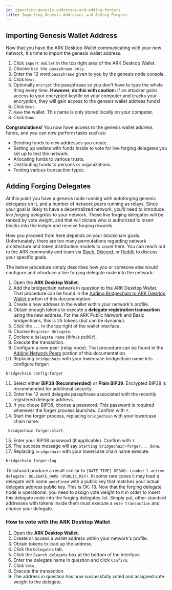 ```yaml
---
id: importing-genesis-addresses-and-adding-forgers
title: Importing Genesis Addresses and Adding Forgers
---
```


## Importing Genesis Wallet Address

Now that you have the ARK Desktop Wallet communicating with your new network, it's time to import the genesis wallet address.

1. Click `Import Wallet` in the top right area of the ARK Desktop Wallet.
2. Choose `Use the passphrase only`.
3. Enter the 12 word `passphrase` given to you by the genesis node console.
4. Click `Next`.
5. Optionally `encrypt` the passphrase so you don't have to type the whole thing every time. **However, do this with caution:** if an attacker gains access to your encrypted keyfile on your computer and cracks your encryption, they will gain access to the genesis wallet address funds!
6. Click `Next`.
7. `Name` the wallet. This name is only stored locally on your computer.
8. Click `Done`.

**Congratulations!** You now have access to the genesis wallet address funds, and you can now perform tasks such as:

* Sending funds to new addresses you create.
* Setting up wallets with funds inside to vote for live forging delegates you set up to test the network.
* Allocating funds to various trusts.
* Distributing funds to persons or organizations.
* Testing various transaction types.

## Adding Forging Delegates

At this point you have a genesis node running with autoforging genesis delegates on it, and a number of network peers running as relays. Since your goal is likely to have a decentralized network, you'll need to introduce *live forging delegates* to your network. These live forging delegates will be ranked by vote weight, and that will dictate who is authorized to insert blocks into the ledger and receive forging rewards.

How you proceed from here depends on your blockchain goals. Unfortunately, there are too many permutations regarding network architecture and token distribution models to cover here. You can reach out to the ARK community and team via [Slack](https://slack.ark.io), [Discord](https://discord.ark.io), or [Reddit](https://reddit.ark.io) to discuss your specific goals.

The below procedure simply describes how you or someone else would configure and introduce a live forging delegate node into the network:

1. Open the **ARK Desktop Wallet**.
2. Add the bridgechain network in question to the ARK Desktop Wallet. That procedure can be found in the [Adding Bridgechain to ARK Desktop Wallet](deploy/adding-bridgechain-to-ark-desktop-wallet.md) portion of this documentation.
3. Create a new address in the wallet within your network's profile.
4. Obtain enough tokens to execute a **delegate registration transaction** using the new address. For the ARK Public Network and Basic bridgechains, this is 25 tokens (but can be dynamic).
5. Click the `...` in the top right of the wallet interface.
6. Choose `Register delegate`.
7. Declare a `delegate name` (_this is public_).
8. Execute the transaction.
9. Configure a new peer (relay node). That procedure can be found in the [Adding Network Peers](deploy/adding-network-peers.md) portion of this documentation.
10. Replacing `bridgechain` with your lowercase bridgechain name lets configure forger:

```sh
bridgechain config:forger
```

11. Select either **BIP38 (Recommended)** or **Plain BIP39**. Encrypted BIP38 is recommended for additional security.
12. Enter the 12 word delegate passphrase associated with the recently registered delegate address.
13. If you chose BIP38, choose a password. This password is required whenever the forger process launches. Confirm with `Y`.
14. Start the forger process, replacing `bridgechain` with your lowercase chain name:

```sh
 bridgechain forger:start
 ```
 
15. Enter your BIP38 password (if applicable). Confirm with `Y`.
16. The success message will say `Starting bridgechain-forger... done`.
17. Replacing `bridgechain` with your lowercase chain name execute:

```sh
bridgechain forger:log
```

Thisshould produce a result similar to `[DATE TIME] DEBUG: Loaded 1 active delegate: DELEGATE_NAME (PUBLIC_KEY)`. In some rare cases it may load a delegate with name `undefined` with a public key that matches your actual delegate address public key. This is OK.
18. Now that the forging delegate node is operational, you need to assign vote weight to it in order to insert this delegate node into the forging delegates list. Simply put, other standard addresses with tokens inside them must execute a `vote transaction` and choose your delegate.

### How to vote with the ARK Desktop Wallet

1. Open the **ARK Desktop Wallet**.
2. Create or access a wallet address within your network's profile.
3. Obtain tokens to load up the address.
4. Click the `Delegates` tab.
5. Click the `Search delegate` box at the bottom of the interface.
6. Enter the delegate name in question and click `Confirm`.
7. Click `Vote`.
8. Execute the transaction.
9. The address in question has now successfully voted and assigned vote weight to the delegate.
